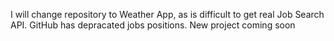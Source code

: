 I will change repository to Weather App, as is difficult to get real Job Search API. GitHub has depracated jobs positions. New project coming soon
